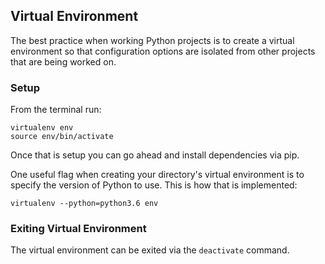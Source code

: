 ## Virtual Environment

The best practice when working Python projects is to create a virtual environment so that configuration options are isolated from other projects that are being worked on.

### Setup

From the terminal run:

```
virtualenv env
source env/bin/activate
```

Once that is setup you can go ahead and install dependencies via pip.

One useful flag when creating your directory's virtual environment is to specify the version of Python to use. This is how that is implemented:

`virtualenv --python=python3.6 env`

### Exiting Virtual Environment

The virtual environment can be exited via the `deactivate` command.

